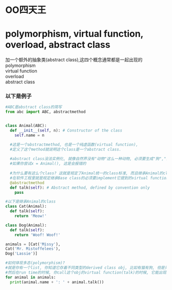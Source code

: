 # OO四天王
# polymorphism, virtual function, overload, abstract class
加一个额外的抽象类(abstract class),这四个概念通常都是一起出现的  
polymorphism  
virtual function  
overload  
abstract class  

### 以下是例子

```python
#ABC是abstract class的简写
from abc import ABC, abstractmethod


class Animal(ABC):
  def __init__(self, n): # Constructor of the class
    self.name = n

  #这是一个abstractmethod, 也是一个纯虚函数(virtual function), 
  #定义了这个method就说明这个class是一个abstract class.
  
  #abstract class没法实例化, 就像自然界没有"动物"这么一种动物, 必须要生成"狗","猫"之类的才可以实例化
  #如果你尝试x = Animal(), 这是会报错的
  
  #为什么要有这么个class? 这就是规定了Animal统一的class标准, 而且继承Animal的class都要implement一个talk函数才能编译通过,
  #在软件工程里就是规定继承Base class的必须要implement它提到的virtual function
  @abstractmethod
  def talk(self): # Abstract method, defined by convention only
    pass

#以下是继承Animal的class
class Cat(Animal):
  def talk(self):
    return 'Meow!'

class Dog(Animal):
  def talk(self):
    return 'Woof! Woof!'

animals = [Cat('Missy'),
Cat('Mr. Mistoffelees'),
Dog('Lassie')]

#如何体现多态(polymorphism)?
#就是你有一个list, 你知道它存着不同类型的derived class obj, 比如有猫有狗, 但是只有在run time, 你才知道这个obj是猫还是狗
#然后在run time的时候, 你call这个obj的virtual function(talk)的时候, 它能出现基于derived class定义的不同的行为, 这就是多态的表现
for animal in animals:
  print(animal.name + ': ' + animal.talk())
```

